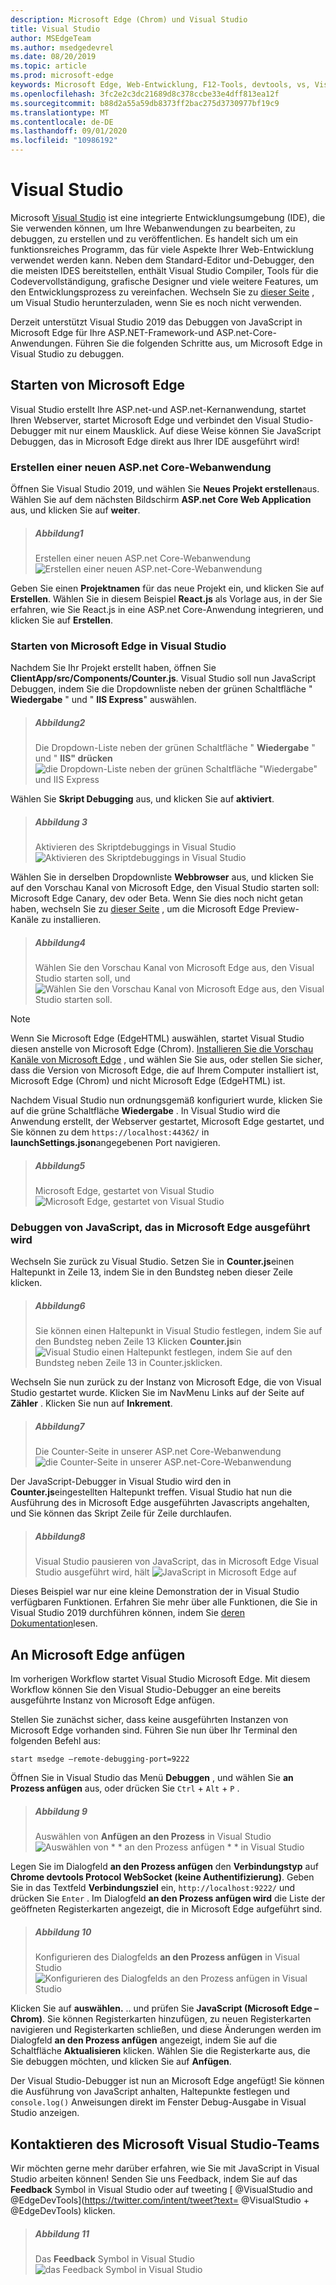 ```yaml
---
description: Microsoft Edge (Chrom) und Visual Studio
title: Visual Studio
author: MSEdgeTeam
ms.author: msedgedevrel
ms.date: 08/20/2019
ms.topic: article
ms.prod: microsoft-edge
keywords: Microsoft Edge, Web-Entwicklung, F12-Tools, devtools, vs, Visual Studio, Debugger
ms.openlocfilehash: 3fc2e2c3dc21689d8c378ccbe33e4dff813ea12f
ms.sourcegitcommit: b88d2a55a59db8373ff2bac275d3730977bf19c9
ms.translationtype: MT
ms.contentlocale: de-DE
ms.lasthandoff: 09/01/2020
ms.locfileid: "10986192"
---
```

# Visual Studio

Microsoft [Visual Studio](https://visualstudio.microsoft.com/vs/) ist eine integrierte Entwicklungsumgebung (IDE), die Sie verwenden können, um Ihre Webanwendungen zu bearbeiten, zu debuggen, zu erstellen und zu veröffentlichen. Es handelt sich um ein funktionsreiches Programm, das für viele Aspekte Ihrer Web-Entwicklung verwendet werden kann. Neben dem Standard-Editor und-Debugger, den die meisten IDES bereitstellen, enthält Visual Studio Compiler, Tools für die Codevervollständigung, grafische Designer und viele weitere Features, um den Entwicklungsprozess zu vereinfachen. Wechseln Sie zu [dieser Seite](https://visualstudio.microsoft.com/downloads/) , um Visual Studio herunterzuladen, wenn Sie es noch nicht verwenden.

Derzeit unterstützt Visual Studio 2019 das Debuggen von JavaScript in Microsoft Edge für Ihre ASP\.NET-Framework-und ASP\.net-Core-Anwendungen. Führen Sie die folgenden Schritte aus, um Microsoft Edge in Visual Studio zu debuggen.

## Starten von Microsoft Edge
Visual Studio erstellt Ihre ASP\.net-und ASP\.net-Kernanwendung, startet Ihren Webserver, startet Microsoft Edge und verbindet den Visual Studio-Debugger mit nur einem Mausklick. Auf diese Weise können Sie JavaScript Debuggen, das in Microsoft Edge direkt aus Ihrer IDE ausgeführt wird!

### Erstellen einer neuen ASP.net Core-Webanwendung

Öffnen Sie Visual Studio 2019, und wählen Sie **Neues Projekt erstellen**aus. Wählen Sie auf dem nächsten Bildschirm **ASP\.net Core Web Application** aus, und klicken Sie auf **weiter**.

> ##### Abbildung1  
> Erstellen einer neuen ASP.net Core-Webanwendung ![ Erstellen einer neuen ASP.net-Core-Webanwendung](./media/create-new-project.png)  

Geben Sie einen **Projektnamen** für das neue Projekt ein, und klicken Sie auf **Erstellen**. Wählen Sie in diesem Beispiel **React.js** als Vorlage aus, in der Sie erfahren, wie Sie React.js in eine ASP.net Core-Anwendung integrieren, und klicken Sie auf **Erstellen**.

### Starten von Microsoft Edge in Visual Studio

Nachdem Sie Ihr Projekt erstellt haben, öffnen Sie **ClientApp/src/Components/Counter.js**. Visual Studio soll nun JavaScript Debuggen, indem Sie die Dropdownliste neben der grünen Schaltfläche " **Wiedergabe** " und " **IIS Express**" auswählen. 

> ##### Abbildung2  
> Die Dropdown-Liste neben der grünen Schaltfläche " **Wiedergabe** " und " **IIS" drücken** 
> ![ die Dropdown-Liste neben der grünen Schaltfläche "Wiedergabe" und IIS Express](./media/vs-dropdown.png)  

Wählen Sie **Skript Debugging** aus, und klicken Sie auf **aktiviert**.

> ##### Abbildung 3  
> Aktivieren des Skriptdebuggings in Visual Studio ![ Aktivieren des Skriptdebuggings in Visual Studio](./media/enable-script-debugging.png)  

Wählen Sie in derselben Dropdownliste **Webbrowser** aus, und klicken Sie auf den Vorschau Kanal von Microsoft Edge, den Visual Studio starten soll: Microsoft Edge Canary, dev oder Beta. Wenn Sie dies noch nicht getan haben, wechseln Sie zu [dieser Seite](https://www.microsoftedgeinsider.com/download) , um die Microsoft Edge Preview-Kanäle zu installieren.

> ##### Abbildung4  
> Wählen Sie den Vorschau Kanal von Microsoft Edge aus, den Visual Studio starten soll, und ![ Wählen Sie den Vorschau Kanal von Microsoft Edge aus, den Visual Studio starten soll.](./media/set-web-browser.png)  

> [!NOTE]
> Wenn Sie Microsoft Edge (EdgeHTML) auswählen, startet Visual Studio diesen anstelle von Microsoft Edge (Chrom). [Installieren Sie die Vorschau Kanäle von Microsoft Edge](https://www.microsoftedgeinsider.com/download) , und wählen Sie Sie aus, oder stellen Sie sicher, dass die Version von Microsoft Edge, die auf Ihrem Computer installiert ist, Microsoft Edge (Chrom) und nicht Microsoft Edge (EdgeHTML) ist.

Nachdem Visual Studio nun ordnungsgemäß konfiguriert wurde, klicken Sie auf die grüne Schaltfläche **Wiedergabe** . In Visual Studio wird die Anwendung erstellt, der Webserver gestartet, Microsoft Edge gestartet, und Sie können zu dem `https://localhost:44362/` in **launchSettings.json**angegebenen Port navigieren.

> ##### Abbildung5  
> Microsoft Edge, gestartet von Visual Studio ![ Microsoft Edge, gestartet von Visual Studio](./media/edge-launch.png)  

### Debuggen von JavaScript, das in Microsoft Edge ausgeführt wird

Wechseln Sie zurück zu Visual Studio. Setzen Sie in **Counter.js**einen Haltepunkt in Zeile 13, indem Sie in den Bundsteg neben dieser Zeile klicken.

> ##### Abbildung6
> Sie können einen Haltepunkt in Visual Studio festlegen, indem Sie auf den Bundsteg neben Zeile 13 Klicken **Counter.js**in 
> ![ Visual Studio einen Haltepunkt festlegen, indem Sie auf den Bundsteg neben Zeile 13 in Counter.jsklicken.](./media/set-breakpoint.png)  

Wechseln Sie nun zurück zu der Instanz von Microsoft Edge, die von Visual Studio gestartet wurde. Klicken Sie im NavMenu Links auf der Seite auf **Zähler** . Klicken Sie nun auf **Inkrement**.

> ##### Abbildung7
> Die Counter-Seite in unserer ASP.net Core-Webanwendung ![ die Counter-Seite in unserer ASP.net-Core-Webanwendung](./media/edge-counter.png)  

Der JavaScript-Debugger in Visual Studio wird den in **Counter.js**eingestellten Haltepunkt treffen. Visual Studio hat nun die Ausführung des in Microsoft Edge ausgeführten Javascripts angehalten, und Sie können das Skript Zeile für Zeile durchlaufen.

> ##### Abbildung8
> Visual Studio pausieren von JavaScript, das in Microsoft Edge Visual Studio ausgeführt wird, hält ![ JavaScript in Microsoft Edge auf](./media/hit-breakpoint.png)  

Dieses Beispiel war nur eine kleine Demonstration der in Visual Studio verfügbaren Funktionen. Erfahren Sie mehr über alle Funktionen, die Sie in Visual Studio 2019 durchführen können, indem Sie [deren Dokumentation](https://docs.microsoft.com/visualstudio/windows/?view=vs-2019)lesen.

## An Microsoft Edge anfügen
Im vorherigen Workflow startet Visual Studio Microsoft Edge. Mit diesem Workflow können Sie den Visual Studio-Debugger an eine bereits ausgeführte Instanz von Microsoft Edge anfügen. 

Stellen Sie zunächst sicher, dass keine ausgeführten Instanzen von Microsoft Edge vorhanden sind. Führen Sie nun über Ihr Terminal den folgenden Befehl aus:

```console
start msedge –remote-debugging-port=9222
```

Öffnen Sie in Visual Studio das Menü **Debuggen** , und wählen Sie **an Prozess anfügen** aus, oder drücken Sie `Ctrl`  +  `Alt`  +  `P` .

> ##### Abbildung 9
> Auswählen von **Anfügen an den Prozess** in Visual Studio ![ Auswählen von * * an den Prozess anfügen * * in Visual Studio](./media/attach-to-process.png)  

Legen Sie im Dialogfeld **an den Prozess anfügen** den **Verbindungstyp** auf **Chrome devtools Protocol WebSocket (keine Authentifizierung)**. Geben Sie in das Textfeld **Verbindungsziel** ein, `http://localhost:9222/` und drücken Sie `Enter` . Im Dialogfeld **an den Prozess anfügen wird** die Liste der geöffneten Registerkarten angezeigt, die in Microsoft Edge aufgeführt sind.

> ##### Abbildung 10
> Konfigurieren des Dialogfelds **an den Prozess anfügen** in Visual Studio ![ Konfigurieren des Dialogfelds an den Prozess anfügen in Visual Studio](./media/attach-to-process-dialog.png)  

Klicken Sie auf **auswählen.** .. und prüfen Sie **JavaScript (Microsoft Edge – Chrom)**. Sie können Registerkarten hinzufügen, zu neuen Registerkarten navigieren und Registerkarten schließen, und diese Änderungen werden im Dialogfeld **an den Prozess anfügen** angezeigt, indem Sie auf die Schaltfläche **Aktualisieren** klicken. Wählen Sie die Registerkarte aus, die Sie debuggen möchten, und klicken Sie auf **Anfügen**.

Der Visual Studio-Debugger ist nun an Microsoft Edge angefügt! Sie können die Ausführung von JavaScript anhalten, Haltepunkte festlegen und `console.log()` Anweisungen direkt im Fenster Debug-Ausgabe in Visual Studio anzeigen.

## Kontaktieren des Microsoft Visual Studio-Teams  

Wir möchten gerne mehr darüber erfahren, wie Sie mit JavaScript in Visual Studio arbeiten können!  Senden Sie uns Feedback, indem Sie auf das **Feedback** Symbol in Visual Studio oder auf tweeting [ @VisualStudio and @EdgeDevTools](https://twitter.com/intent/tweet?text= @VisualStudio + @EdgeDevTools) klicken.  

> ##### Abbildung 11
> Das **Feedback** Symbol in Visual Studio ![ das Feedback Symbol in Visual Studio](./media/feedback-icon.png)  
